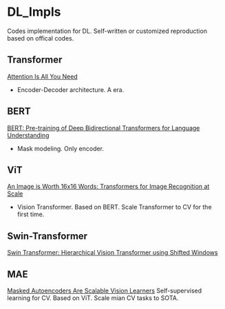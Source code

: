 # DL_Impls
Codes implementation for DL. Self-written or customized reproduction based on offical codes.

## Transformer
[Attention Is All You Need](https://arxiv.org/abs/1706.03762)
* Encoder-Decoder architecture. A era.

## BERT
[BERT: Pre-training of Deep Bidirectional Transformers for Language Understanding](https://arxiv.org/abs/1810.04805)
* Mask modeling. Only encoder.

## ViT
[An Image is Worth 16x16 Words: Transformers for Image Recognition at Scale](https://arxiv.org/abs/2010.11929)
* Vision Transformer. Based on BERT. Scale Transformer to CV for the first time.

## Swin-Transformer
[Swin Transformer: Hierarchical Vision Transformer using Shifted Windows](https://arxiv.org/abs/2103.14030)

## MAE
[Masked Autoencoders Are Scalable Vision Learners](https://arxiv.org/abs/2111.06377)
Self-supervised learning for CV. Based on ViT. Scale mian CV tasks to SOTA.
